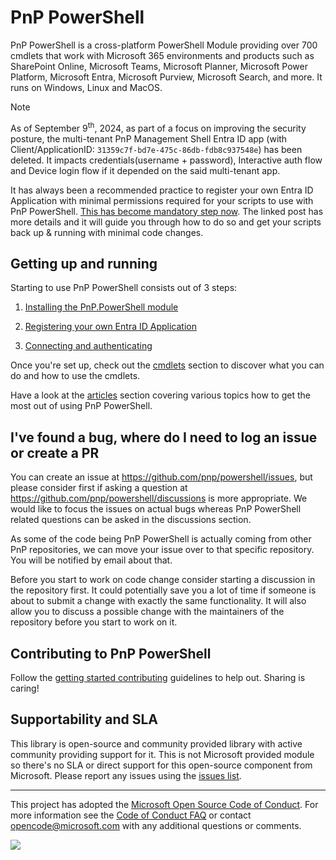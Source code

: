 # PnP PowerShell
PnP PowerShell is a cross-platform PowerShell Module providing over 700 cmdlets that work with Microsoft 365 environments and products such as SharePoint Online, Microsoft Teams, Microsoft Planner, Microsoft Power Platform, Microsoft Entra, Microsoft Purview, Microsoft Search, and more. It runs on Windows, Linux and MacOS.

> [!NOTE]
> As of September 9<sup>th</sup>, 2024, as part of a focus on improving the security posture, the multi-tenant PnP Management Shell Entra ID app (with Client/ApplicationID: `31359c7f-bd7e-475c-86db-fdb8c937548e`) has been deleted. It impacts credentials(username + password), Interactive auth flow and Device login flow if it depended on the said multi-tenant app. 
>
> It has always been a recommended practice to register your own Entra ID Application with minimal permissions required for your scripts to use with PnP PowerShell. [This has become mandatory step now](https://github.com/pnp/powershell/discussions/4249). The linked post has more details and it will guide you through how to do so and get your scripts back up & running with minimal code changes.

## Getting up and running

Starting to use PnP PowerShell consists out of 3 steps:

1. [Installing the PnP.PowerShell module](./articles/installation.md)
   
2. [Registering your own Entra ID Application](./articles/registerapplication.md)
   
3. [Connecting and authenticating](./articles/authentication.md)

Once you're set up, check out the [cmdlets](/powershell/cmdlets) section to discover what you can do and how to use the cmdlets.

Have a look at the [articles](/powershell/articles) section covering various topics how to get the most out of using PnP PowerShell. 

## I've found a bug, where do I need to log an issue or create a PR

You can create an issue at https://github.com/pnp/powershell/issues, but please consider first if asking a question at https://github.com/pnp/powershell/discussions is more appropriate. We would like to focus the issues on actual bugs whereas PnP PowerShell related questions can be asked in the discussions section.

As some of the code being PnP PowerShell is actually coming from other PnP repositories, we can move your issue over to that specific repository. You will be notified by email about that.

Before you start to work on code change consider starting a discussion in the repository first. It could potentially save you a lot of time if someone is about to submit a change with exactly the same functionality. It will also allow you to discuss a possible change with the maintainers of the repository before you start to work on it.

## Contributing to PnP PowerShell

Follow the [getting started contributing](/powershell/articles/gettingstartedcontributing.html) guidelines to help out. Sharing is caring!

## Supportability and SLA

This library is open-source and community provided library with active community providing support for it. This is not Microsoft provided module so there's no SLA or direct support for this open-source component from Microsoft. Please report any issues using the [issues list](https://github.com/pnp/powershell/issues).

-------
This project has adopted the [Microsoft Open Source Code of Conduct](https://opensource.microsoft.com/codeofconduct/). For more information see the [Code of Conduct FAQ](https://opensource.microsoft.com/codeofconduct/faq/) or contact [opencode@microsoft.com](mailto:opencode@microsoft.com) with any additional questions or comments.

<img src="https://m365-visitor-stats.azurewebsites.net/pnp-powershell/readme" /> 
